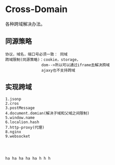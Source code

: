 # Cross-Domain
各种跨域解决办法。

## 同源策略
    协议，域名，端口号必须一致： 同域
    跨域限制(同源策略)：cookie，storage，
                    dom-->所以可以通过iframe去解决跨域
                    ajaxy也不支持跨域

## 实现跨域
    1.jsonp
    2.cros
    3.postMessage
    4.document.domian(解决子域和父域之间限制)
    5.window.name
    6.localion.hash
    7.http-proxy(代理)
    8.nginx
    9.websocket
 



    ha ha ha ha ha h h h
